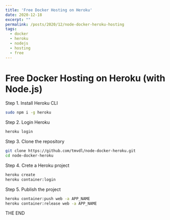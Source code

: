 ```yaml
---
title: 'Free Docker Hosting on Heroku'
date: 2020-12-18
excerpt: ""
permalink: /posts/2020/12/node-docker-heroku-hosting
tags:
  - docker
  - heroku
  - nodejs
  - hosting
  - free
---
```


# Free Docker Hosting on Heroku (with Node.js)

Step 1. Install Heroku CLI

```sh
sudo npm i -g heroku
```

Step 2. Login Heroku

```sh
heroku login
```

Step 3. Clone the repository

```sh
git clone https://github.com/tmvdl/node-docker-heroku.git
cd node-docker-heroku
```

Step 4. Crete a Heroku project

```sh
heroku create
heroku container:login
```

Step 5. Publish the project

```sh
heroku container:push web -a APP_NAME
heroku container:release web -a APP_NAME
```

THE END
